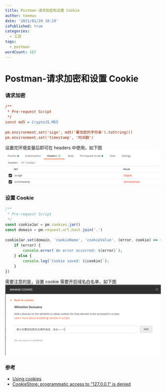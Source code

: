 ```yaml
---
title: Postman-请求加密和设置 Cookie
author: teemwu
date: '2021/01/29 10:19'
isPublished: true
categories:
  - 工具
tags:
  - postman
wordCount: 167
---
```


# Postman-请求加密和设置 Cookie

### 请求加密
```ini javascript
/**
 * Pre-request Script
 */
const md5 = CryptoJS.MD5

pm.environment.set('sign', md5('要加密的字符串').toString())
pm.environment.set('timestamp', '时间戳')

```
设置完环境变量后即可在 headers 中使用，如下图
![](/public/imgs/2021/01/29/2021012910190.png)

### 设置 Cookie
```javascript
/**
 * Pre-request Script
 */
const cookieJar = pm.cookies.jar()
const domain = pm.request.url.host.join('.')

cookieJar.set(domain, 'cookieName', 'cookieValue', (error, cookie) => {
    if (error) {
        console.error(`An error occurred: ${error}`);
    } else {
        console.log(`Cookie saved: ${cookie}`);
    }
})
```
需要注意的是，设置 cookie 需要开启域名白名单，如下图
![](/public/imgs/2021/01/29/2021012910191.png)


### 参考
- [Using cookies](https://learning.postman.com/docs/sending-requests/cookies/)
- [CookieStore: programmatic access to "127.0.0.1" is denied ](https://github.com/postmanlabs/postman-app-support/issues/9253)
